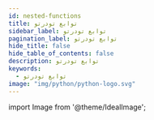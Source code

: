 ```yaml
---
id: nested-functions
title: توابع تودرتو
sidebar_label: توابع تودرتو
pagination_label: توابع تودرتو
hide_title: false
hide_table_of_contents: false
description: توابع تودرتو
keywords:
  - توابع تودرتو
image: "img/python/python-logo.svg"
---
```


import Image from '@theme/IdealImage';
